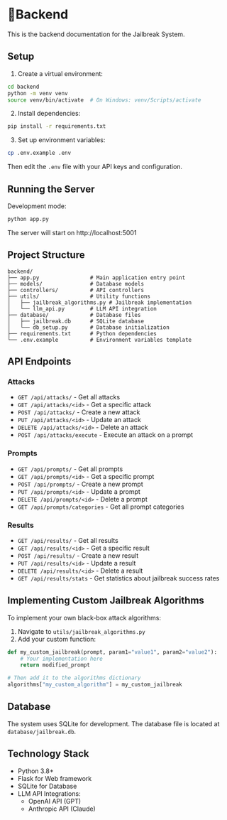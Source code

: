 # 🔽Backend

This is the backend documentation for the Jailbreak System.

## Setup

1. Create a virtual environment:
```bash
cd backend
python -m venv venv
source venv/bin/activate  # On Windows: venv/Scripts/activate
```

2. Install dependencies:
```bash
pip install -r requirements.txt
```

3. Set up environment variables:
```bash
cp .env.example .env
```
Then edit the `.env` file with your API keys and configuration.

## Running the Server

Development mode:
```bash
python app.py
```

The server will start on http://localhost:5001

## Project Structure

```
backend/
├── app.py                # Main application entry point
├── models/               # Database models
├── controllers/          # API controllers
├── utils/                # Utility functions
│   ├── jailbreak_algorithms.py # Jailbreak implementation
│   └── llm_api.py        # LLM API integration
├── database/             # Database files
│   ├── jailbreak.db      # SQLite database
│   └── db_setup.py       # Database initialization
├── requirements.txt      # Python dependencies
└── .env.example          # Environment variables template
```

## API Endpoints

### Attacks

- `GET /api/attacks/` - Get all attacks
- `GET /api/attacks/<id>` - Get a specific attack
- `POST /api/attacks/` - Create a new attack
- `PUT /api/attacks/<id>` - Update an attack
- `DELETE /api/attacks/<id>` - Delete an attack
- `POST /api/attacks/execute` - Execute an attack on a prompt

### Prompts

- `GET /api/prompts/` - Get all prompts
- `GET /api/prompts/<id>` - Get a specific prompt
- `POST /api/prompts/` - Create a new prompt
- `PUT /api/prompts/<id>` - Update a prompt
- `DELETE /api/prompts/<id>` - Delete a prompt
- `GET /api/prompts/categories` - Get all prompt categories

### Results

- `GET /api/results/` - Get all results
- `GET /api/results/<id>` - Get a specific result
- `POST /api/results/` - Create a new result
- `PUT /api/results/<id>` - Update a result
- `DELETE /api/results/<id>` - Delete a result
- `GET /api/results/stats` - Get statistics about jailbreak success rates

## Implementing Custom Jailbreak Algorithms

To implement your own black-box attack algorithms:

1. Navigate to `utils/jailbreak_algorithms.py`
2. Add your custom function:

```python
def my_custom_jailbreak(prompt, param1="value1", param2="value2"):
    # Your implementation here
    return modified_prompt

# Then add it to the algorithms dictionary
algorithms["my_custom_algorithm"] = my_custom_jailbreak
```

## Database

The system uses SQLite for development. The database file is located at `database/jailbreak.db`.

## Technology Stack

- Python 3.8+
- Flask for Web framework
- SQLite for Database
- LLM API Integrations:
  - OpenAI API (GPT)
  - Anthropic API (Claude) 